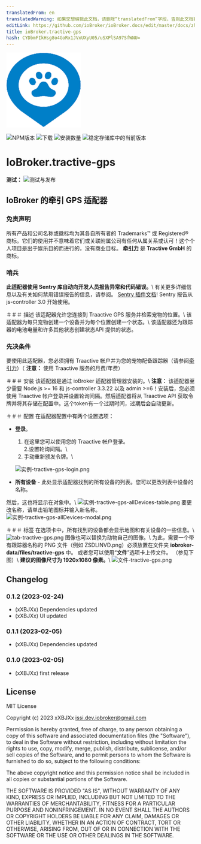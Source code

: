 ```yaml
---
translatedFrom: en
translatedWarning: 如果您想编辑此文档，请删除“translatedFrom”字段，否则此文档将再次自动翻译
editLink: https://github.com/ioBroker/ioBroker.docs/edit/master/docs/zh-cn/adapterref/iobroker.tractive-gps/README.md
title: ioBroker.tractive-gps
hash: CYDbmFIkHsg8o4GoRx1JVxUXyU05/uSXPlSA97SfWNU=
---
```

![标识](../../../en/adapterref/iobroker.tractive-gps/admin/tractive-gps.png)

![NPM版本](https://img.shields.io/npm/v/iobroker.tractive-gps.svg)
![下载](https://img.shields.io/npm/dm/iobroker.tractive-gps.svg)
![安装数量](https://iobroker.live/badges/tractive-gps-installed.svg)
![稳定存储库中的当前版本](https://iobroker.live/badges/tractive-gps-stable.svg)

# IoBroker.tractive-gps
**测试：** ![测试与发布](https://github.com/xXBJXx/ioBroker.tractive-gps/workflows/Test%20and%20Release/badge.svg)

## IoBroker 的牵引 GPS 适配器
### 免责声明
所有产品和公司名称或徽标均为其各自所有者的 Trademarks™ 或 Registered® 商标。它们的使用并不意味着它们或关联附属公司有任何从属关系或认可！这个个人项目是出于娱乐目的而进行的，没有商业目标。 **[牵引力](https://tractive.com/de/)** 是 **Tractive GmbH** 的商标。

### 哨兵
**此适配器使用 Sentry 库自动向开发人员报告异常和代码错误。**\ 有关更多详细信息以及有关如何禁用错误报告的信息，请参阅。
[Sentry 插件文档](https://github.com/ioBroker/plugin-sentry#plugin-sentry)! Sentry 报告从 js-controller 3.0 开始使用。

＃＃＃ 描述
该适配器允许您连接到 Traactive GPS 服务并检索宠物的位置。\ 该适配器为每只宠物创建一个设备并为每个位置创建一个状态。\ 该适配器还为跟踪器的电池电量和许多其他状态创建状态API 提供的状态。

### 先决条件
要使用此适配器，您必须拥有 Traactive 帐户并为您的宠物配备跟踪器（请参阅[牵引力](https://tractive.com/de/)）（ **注意：** 使用 Traactive 服务的月费/年费）

＃＃＃ 安装
该适配器是通过 ioBroker 适配器管理器安装的。\ **注意：** 该适配器至少需要 Node.js >= 16 和 js-controller 3.3.22 以及 admin >=6！安装后，您必须使用 Traactive 帐户登录并设置轮询间隔。然后适配器将从 Traactive API 获取令牌并将其存储在配置中。这个token有一个过期时间，过期后会自动更新。

＃＃＃ 配置
在适配器配置中有两个设置选项：

* **登录**。
  1. 在这里您可以使用您的 Traactive 帐户登录。\
  2.设置轮询间隔。\
  3. 手动重新颁发令牌。\

  ![实例-tractive-gps-login.png](../../../en/adapterref/iobroker.tractive-gps/admin%2Fimages%2Finstances-tractive-gps-login.png)

* **所有设备** - 此处显示适配器找到的所有设备的列表。您可以更改列表中设备的名称。

然后，这也将显示在对象中。\ ![实例-tractive-gps-allDevices-table.png](../../../en/adapterref/iobroker.tractive-gps/admin%2Fimages%2Finstances-tractive-gps-allDevices-table.png) 要更改名称，请单击铅笔图标并输入新名称。
![实例-tractive-gps-allDevices-modal.png](../../../en/adapterref/iobroker.tractive-gps/admin%2Fimages%2Finstances-tractive-gps-allDevices-modal.png)

＃＃＃ 标签
在选项卡中，所有找到的设备都会显示地图和有关设备的一些信息。\ ![tab-tractive-gps.png](../../../en/adapterref/iobroker.tractive-gps/admin%2Fimages%2Ftab-tractive-gps.png) 图像也可以替换为动物自己的图像。\ 为此，需要一个带有跟踪器名称的 PNG 文件（例如 ZSDLINVD.png）必须放置在文件夹 **iobroker-data/files/tractive-gps** 中。
或者您可以使用“**文件**”选项卡上传文件。 （参见下图）\ **建议的图像尺寸为 1920x1080 像素。**\ ![文件-tractive-gps.png](../../../en/adapterref/iobroker.tractive-gps/admin%2Fimages%2Ffiles-tractive-gps.png)

## Changelog
<!--
    Placeholder for the next version (at the beginning of the line):
    ### **WORK IN PROGRESS**
-->
### 0.1.2 (2023-02-24)
* (xXBJXx) Dependencies updated
* (xXBJXx) UI updated

### 0.1.1 (2023-02-05)
* (xXBJXx) Dependencies updated

### 0.1.0 (2023-02-05)
* (xXBJXx) first release

## License
MIT License

Copyright (c) 2023 xXBJXx <issi.dev.iobroker@gmail.com>

Permission is hereby granted, free of charge, to any person obtaining a copy
of this software and associated documentation files (the "Software"), to deal
in the Software without restriction, including without limitation the rights
to use, copy, modify, merge, publish, distribute, sublicense, and/or sell
copies of the Software, and to permit persons to whom the Software is
furnished to do so, subject to the following conditions:

The above copyright notice and this permission notice shall be included in all
copies or substantial portions of the Software.

THE SOFTWARE IS PROVIDED "AS IS", WITHOUT WARRANTY OF ANY KIND, EXPRESS OR
IMPLIED, INCLUDING BUT NOT LIMITED TO THE WARRANTIES OF MERCHANTABILITY,
FITNESS FOR A PARTICULAR PURPOSE AND NONINFRINGEMENT. IN NO EVENT SHALL THE
AUTHORS OR COPYRIGHT HOLDERS BE LIABLE FOR ANY CLAIM, DAMAGES OR OTHER
LIABILITY, WHETHER IN AN ACTION OF CONTRACT, TORT OR OTHERWISE, ARISING FROM,
OUT OF OR IN CONNECTION WITH THE SOFTWARE OR THE USE OR OTHER DEALINGS IN THE
SOFTWARE.